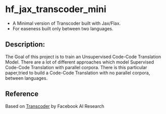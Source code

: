 # hf_jax_transcoder_mini
- A Minimal version of Transcoder built with Jax/Flax.
- For easeness built only between two languages.   
## Description:
The Goal of this project is to train an Unsupervised Code-Code Translation Model. There are a lot of different approaches which model Supervised Code-Code Translation with parallel corpora. There is this particular paper,tried to build a Code-Code Translation with no parallel corpora, between languages.

## Reference
Based on [Transcoder](https://arxiv.org/pdf/2006.03511.pdf) by Facebook AI Research
